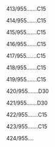 413/955.......C15 


414/955.......C15 


415/955.......C15 


416/955.......C15 


417/955.......C15 


418/955.......C15 


419/955.......C15 


420/955.......D30 


421/955.......D30 


422/955.......C15 


423/955.......C15 


424/955.... 

